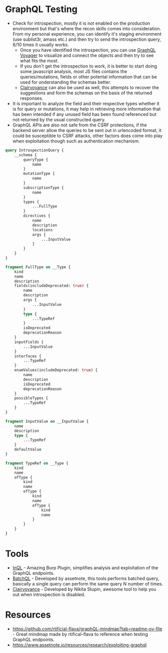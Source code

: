 # GraphQL Testing

- Check for introspection, mostly it is not enabled on the production environment but that's where the recon skills comes into consideration. From my personal experience, you can identify it's staging environment (use sublist3r, amass etc.) and then try to send the introspection query, 8/10 times it usually works.
    * Once you have identified the introspection, you can use [GraphQL Voyager](https://graphql-kit.com/graphql-voyager/) to visualize and connect the objects and then try to see what fits the most.
    * If you don't get the introspection to work, it is better to start doing some javascript analysis, most JS files contains the queries/mutations, fields or other potental information that can be used for understanding the schemas better. 
    * [Clairvoyance](https://github.com/nikitastupin/clairvoyance) can also be used as well, this attempts to recover the suggestions and form the schemas on the basis of the returned responses.
- It is important to analyze the field and their respective types whether it is for query or mutations, it may help in retrieving more information that has been intended if any unused field has been found referenced but not returned by the usual constructed query.
- GraphQL APIs are also not safe from the CSRF protections, if the backend server allow the queries to be sent out in urlencoded format, it could be susceptible to CSRF attacks, other factors does come into play when exploitation though such as authentication mechanism.

```graphql
query IntrospectionQuery {
    __schema {
        queryType {
            name
        }
        mutationType {
            name
        }
        subscriptionType {
            name
        }
        types {
            ...FullType
        }
        directives {
            name
            description
            locations
            args {
                ...InputValue
            }
        }
    }
}

fragment FullType on __Type {
    kind
    name
    description
    fields(includeDeprecated: true) {
        name
        description
        args {
            ...InputValue
        }
        type {
            ...TypeRef
        }
        isDeprecated
        deprecationReason
    }
    inputFields {
        ...InputValue
    }
    interfaces {
        ...TypeRef
    }
    enumValues(includeDeprecated: true) {
        name
        description
        isDeprecated
        deprecationReason
    }
    possibleTypes {
        ...TypeRef
    }
}

fragment InputValue on __InputValue {
    name
    description
    type {
        ...TypeRef
    }
    defaultValue
}

fragment TypeRef on __Type {
    kind
    name
    ofType {
        kind
        name
        ofType {
            kind
            name
            ofType {
                kind
                name
            }
        }
    }
}
```


# Tools

- [InQL](https://github.com/doyensec/inql) - Amazing Burp Plugin, simplifies analysis and exploitation of the GraphQL endpoints.
- [BatchQL](https://github.com/assetnote/batchql)  - Developed by assetnote, this tools performs batched query, basically a single query can perform the same query N number of times.
- [Clairvoyance](https://github.com/nikitastupin/clairvoyance) - Developed by Nikita Stupin, awesome tool to help you out when introspection is disabled.

# Resources

* https://github.com/rtificial-flava/graphQL-mindmap?tab=readme-ov-file - Great mindmap made by rtifical-flava to reference when testing GraphQL endpoints.
* https://www.assetnote.io/resources/research/exploiting-graphql 